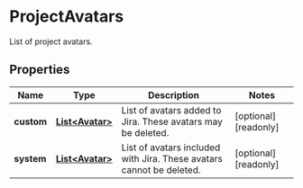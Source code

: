 

# ProjectAvatars

List of project avatars.

## Properties

| Name | Type | Description | Notes |
|------------ | ------------- | ------------- | -------------|
|**custom** | [**List&lt;Avatar&gt;**](Avatar.md) | List of avatars added to Jira. These avatars may be deleted. |  [optional] [readonly] |
|**system** | [**List&lt;Avatar&gt;**](Avatar.md) | List of avatars included with Jira. These avatars cannot be deleted. |  [optional] [readonly] |



